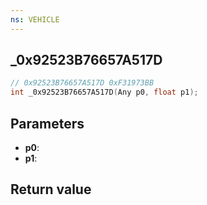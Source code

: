 ```yaml
---
ns: VEHICLE
---
```

## _0x92523B76657A517D

```c
// 0x92523B76657A517D 0xF31973BB
int _0x92523B76657A517D(Any p0, float p1);
```


## Parameters
* **p0**: 
* **p1**: 

## Return value
